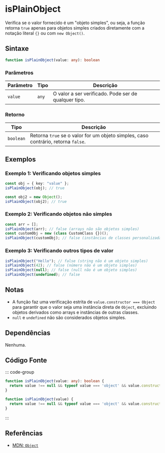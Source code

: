 # isPlainObject  
Verifica se o valor fornecido é um "objeto simples", ou seja, a função retorna `true` apenas para objetos simples criados diretamente com a notação literal `{}` ou com `new Object()`.

## Sintaxe
```typescript
function isPlainObject(value: any): boolean
```

### Parâmetros

| Parâmetro | Tipo      | Descrição                               |
|-----------|-----------|-----------------------------------------|
| `value`   | `any`     | O valor a ser verificado. Pode ser de qualquer tipo. |

### Retorno

| Tipo     | Descrição                                  |
|----------|--------------------------------------------|
| `boolean`| Retorna `true` se o valor for um objeto simples, caso contrário, retorna `false`. |

## Exemplos

### Exemplo 1: Verificando objetos simples
```typescript
const obj = { key: "value" };
isPlainObject(obj); // true

const obj2 = new Object();
isPlainObject(obj2); // true
```

### Exemplo 2: Verificando objetos não simples
```typescript
const arr = [];
isPlainObject(arr); // false (arrays não são objetos simples)
const customObj = new (class CustomClass {})();
isPlainObject(customObj); // false (instâncias de classes personalizadas não são objetos simples)
```

### Exemplo 3: Verificando outros tipos de valor
```typescript
isPlainObject("Hello"); // false (string não é um objeto simples)
isPlainObject(42); // false (número não é um objeto simples)
isPlainObject(null); // false (null não é um objeto simples)
isPlainObject(undefined); // false
```

## Notas
- A função faz uma verificação estrita de `value.constructor === Object` para garantir que o valor seja uma instância direta de `Object`, excluindo objetos derivados como arrays e instâncias de outras classes.
- `null` e `undefined` não são considerados objetos simples.

## Dependências
Nenhuma.

## Código Fonte
::: code-group

```typescript
function isPlainObject(value: any): boolean {
  return value !== null && typeof value === 'object' && value.constructor === Object;
}
```

```javascript
function isPlainObject(value) {
  return value !== null && typeof value === 'object' && value.constructor === Object;
}
```
:::

## Referências
- [MDN: `Object`](https://developer.mozilla.org/en-US/docs/Web/JavaScript/Reference/Global_Objects/Object)